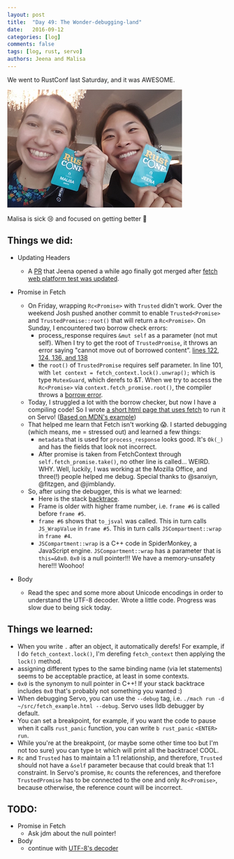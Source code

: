 ```yaml
---
layout: post
title:  "Day 49: The Wonder-debugging-land"
date:   2016-09-12
categories: [log]
comments: false
tags: [log, rust, servo]
authors: Jeena and Malisa
---
```

We went to RustConf last Saturday, and it was AWESOME.

![jammin the rustconf](/img/jammin-the-rustconf.jpg)

Malisa is sick :cry: and focused on getting better :tea:

## Things we did:
- Updating Headers
    - A [PR](https://github.com/servo/servo/pull/13004) that Jeena opened a while ago finally got merged after [fetch web platform test was updated](https://github.com/w3c/web-platform-tests/pull/3646).

- Promise in Fetch
    - On Friday, wrapping `Rc<Promise>` with `Trusted` didn't work. Over the weekend Josh pushed another commit to enable `Trusted<Promise>` and `TrustedPromise::root()` that will return a `Rc<Promise>`. On Sunday, I encountered two borrow check errors:
        - process_response requires `&mut self` as a parameter (not mut self). When I try to get the root of `TrustedPromise`, it throws an error saying "cannot move out of borrowed content”. [lines 122, 124, 136, and 138](https://gist.github.com/jeenalee/8f5ee01bb35188e1c3a18e366bd6967b#file-fetch-rs-L118-L141)
        - the `root()` of `TrustedPromise` requires self parameter. In line 101, with `let context = fetch_context.lock().unwrap();` which is type `MutexGuard`, which derefs to &T. When we try to access the `Rc<Promise>` via `context.fetch_promise.root()`, the compiler throws a [borrow error](https://gist.github.com/jeenalee/8f5ee01bb35188e1c3a18e366bd6967b#file-fetch-rs-L101-L103).
    - Today, I struggled a lot with the borrow checker, but now I have a compiling code! So I wrote [a short html page that uses fetch](https://gist.github.com/jeenalee/e68017aa24812a9349b1f3f8fb865b45) to run it on Servo! ([Based on MDN's example](https://github.com/mdn/fetch-examples/blob/gh-pages/fetch-request/index.html))
    - That helped me learn that Fetch isn't working :scream:. I started debugging (which means, me = stressed out) and learned a few things:
        - `metadata` that is used for `process_response` looks good. It's `Ok(_)` and has the fields that look not incorrect.
        - After promise is taken from FetchContext through `self.fetch_promise.take()`, no other line is called... WEIRD. WHY. Well, luckily, I was working at the Mozilla Office, and three(!) people helped me debug. Special thanks to @sanxiyn, @fitzgen, and @jimblandy.
    - So, after using the debugger, this is what we learned:
        - Here is the stack [backtrace](https://www.irccloud.com/pastebin/9kTP1yBn/).
        - Frame is older with higher frame number, i.e. `frame #6` is called before `frame #5`.
        - `frame #6` shows that `to_jsval` was called. This in turn calls `JS_WrapValue` in `frame #5`. This in turn calls `JSCompartment::wrap` in `frame #4`.
        - `JSCompartment::wrap` is a C++ code in SpiderMonkey, a JavaScript engine. `JSCompartment::wrap` has a parameter that is `this=&0x0`. `0x0` is a null pointer!!! We have a memory-unsafety here!!! Woohoo!

- Body
    - Read the spec and some more about Unicode encodings in order to understand the UTF-8 decoder. Wrote a little code. Progress was slow due to being sick today.

## Things we learned:
- When you write `.` after an object, it automatically derefs! For example, if I do `fetch_context.lock()`, I'm derefing `fetch_context` then applying the `lock()` method.
- assigning different types to the same binding name (via let statements) seems to be acceptable practice, at least in some contexts.
- `0x0` is the synonym to null pointer in C++! If your stack backtrace includes `0x0` that's probably not something you wanted :)
- When debugging Servo, you can use the `--debug` tag, i.e. `./mach run -d ~/src/fetch_example.html --debug`. Servo uses lldb debugger by default.
- You can set a breakpoint, for example, if you want the code to pause when it calls `rust_panic` function, you can write `b rust_panic` `<ENTER>` `run`.
- While you're at the breakpoint, (or maybe some other time too but I'm not too sure) you can type `bt` which will print all the backtrace! COOL.
- `Rc` and `Trusted` has to maintain a 1:1 relationship, and therefore, `Trusted` should not have a `&self` parameter because that could break that 1:1 constraint. In Servo's promise, `Rc` counts the references, and therefore `TrustedPromise` has to be connected to the one and only `Rc<Promise>`, because otherwise, the reference count will be incorrect.

## TODO:
- Promise in Fetch
    - Ask jdm about the null pointer!
- Body
    - continue with [UTF-8's decoder](https://encoding.spec.whatwg.org/#utf-8-decode)
